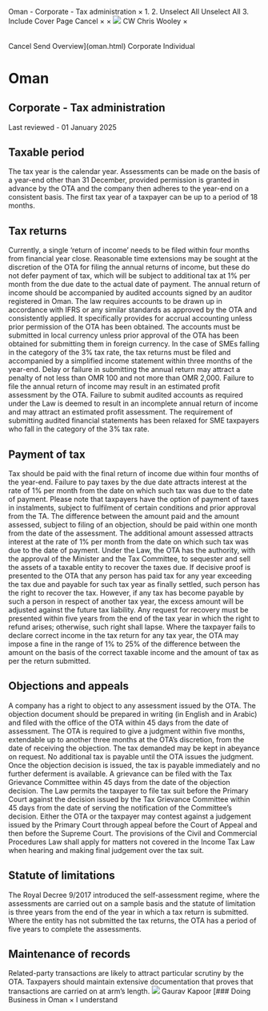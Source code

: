 Oman - Corporate - Tax administration
×
1.
2.
Unselect All
Unselect All
3.
Include Cover Page
Cancel
×
×
![](-/media/world-wide-tax-summaries/attachments/global---chris-wooley.ashx%3Frev=ac5e5f3223b34096b1afc2a6009c7320&revision=ac5e5f32-23b3-4096-b1af-c2a6009c7320&hash=859B7ADC84DC2CBEC9760E9E6EE7DE6D0A8BFCDF)
CW
Chris Wooley
×
######
Cancel
Send
Overview](oman.html)
Corporate
Individual
# Oman
## Corporate - Tax administration
Last reviewed - 01 January 2025
## Taxable period
The tax year is the calendar year. Assessments can be made on the basis of a year-end other than 31 December, provided permission is granted in advance by the OTA and the company then adheres to the year-end on a consistent basis. The first tax year of a taxpayer can be up to a period of 18 months.
## Tax returns
Currently, a single ‘return of income’ needs to be filed within four months from financial year close. Reasonable time extensions may be sought at the discretion of the OTA for filing the annual returns of income, but these do not defer payment of tax, which will be subject to additional tax at 1% per month from the due date to the actual date of payment.
The annual return of income should be accompanied by audited accounts signed by an auditor registered in Oman. The law requires accounts to be drawn up in accordance with IFRS or any similar standards as approved by the OTA and consistently applied. It specifically provides for accrual accounting unless prior permission of the OTA has been obtained. The accounts must be submitted in local currency unless prior approval of the OTA has been obtained for submitting them in foreign currency.
In the case of SMEs falling in the category of the 3% tax rate, the tax returns must be filed and accompanied by a simplified income statement within three months of the year-end.
Delay or failure in submitting the annual return may attract a penalty of not less than OMR 100 and not more than OMR 2,000.
Failure to file the annual return of income may result in an estimated profit assessment by the OTA.
Failure to submit audited accounts as required under the Law is deemed to result in an incomplete annual return of income and may attract an estimated profit assessment. The requirement of submitting audited financial statements has been relaxed for SME taxpayers who fall in the category of the 3% tax rate.
## Payment of tax
Tax should be paid with the final return of income due within four months of the year-end. Failure to pay taxes by the due date attracts interest at the rate of 1% per month from the date on which such tax was due to the date of payment.
Please note that taxpayers have the option of payment of taxes in instalments, subject to fulfilment of certain conditions and prior approval from the TA.
The difference between the amount paid and the amount assessed, subject to filing of an objection, should be paid within one month from the date of the assessment. The additional amount assessed attracts interest at the rate of 1% per month from the date on which such tax was due to the date of payment.
Under the Law, the OTA has the authority, with the approval of the Minister and the Tax Committee, to sequester and sell the assets of a taxable entity to recover the taxes due.
If decisive proof is presented to the OTA that any person has paid tax for any year exceeding the tax due and payable for such tax year as finally settled, such person has the right to recover the tax. However, if any tax has become payable by such a person in respect of another tax year, the excess amount will be adjusted against the future tax liability. Any request for recovery must be presented within five years from the end of the tax year in which the right to refund arises; otherwise, such right shall lapse.
Where the taxpayer fails to declare correct income in the tax return for any tax year, the OTA may impose a fine in the range of 1% to 25% of the difference between the amount on the basis of the correct taxable income and the amount of tax as per the return submitted.
## Objections and appeals
A company has a right to object to any assessment issued by the OTA. The objection document should be prepared in writing (in English and in Arabic) and filed with the office of the OTA within 45 days from the date of assessment. The OTA is required to give a judgment within five months, extendable up to another three months at the OTA’s discretion, from the date of receiving the objection. The tax demanded may be kept in abeyance on request. No additional tax is payable until the OTA issues the judgment.
Once the objection decision is issued, the tax is payable immediately and no further deferment is available. A grievance can be filed with the Tax Grievance Committee within 45 days from the date of the objection decision.
The Law permits the taxpayer to file tax suit before the Primary Court against the decision issued by the Tax Grievance Committee within 45 days from the date of serving the notification of the Committee’s decision. Either the OTA or the taxpayer may contest against a judgement issued by the Primary Court through appeal before the Court of Appeal and then before the Supreme Court. The provisions of the Civil and Commercial Procedures Law shall apply for matters not covered in the Income Tax Law when hearing and making final judgement over the tax suit.
## Statute of limitations
The Royal Decree 9/2017 introduced the self-assessment regime, where the assessments are carried out on a sample basis and the statute of limitation is three years from the end of the year in which a tax return is submitted. Where the entity has not submitted the tax returns, the OTA has a period of five years to complete the assessments.
## Maintenance of records
Related-party transactions are likely to attract particular scrutiny by the OTA. Taxpayers should maintain extensive documentation that proves that transactions are carried on at arm’s length.
![](-/media/world-wide-tax-summaries/omangaurav-kapoorphoto20190219193641jpg20210825105304874.ashx%3Frev=5704bbddad104bc8badabbff80724451&revision=5704bbdd-ad10-4bc8-bada-bbff80724451&hash=B1AE4ED453558962E52E0C98C230DEC6661E3CDC)
Gaurav Kapoor
[### Doing Business in Oman
×
I understand